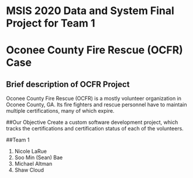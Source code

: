 # MSIS 2020 Data and System Final Project for Team 1
# Oconee County Fire Rescue (OCFR) Case

## Brief description of OCFR Project
Oconee County Fire Rescue (OCFR) is a mostly volunteer organization in Oconee County, GA. Its fire fighters and rescue personnel have to maintain multiple certifications, many of which expire.

##Our Objective
Create a custom software development project, which tracks the certifications and certification status of each of the volunteers.

##Team 1
1. Nicole LaRue
2. Soo Min (Sean) Bae
3. Michael Altman
4. Shaw Cloud 
